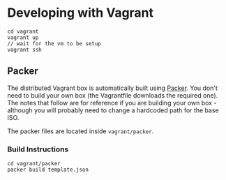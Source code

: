 # Developing with Vagrant

```
cd vagrant
vagrant up
// wait for the vm to be setup
vagrant ssh
```

## Packer

The distributed Vagrant box is automatically built using [Packer](http://www.packer.io/). You don't need to build your own box (the Vagrantfile downloads the required one). The notes that follow are for reference if you are building your own box - although you will probably need to change a hardcoded path for the base ISO.

The packer files are located inside `vagrant/packer`.

### Build Instructions
```
cd vagrant/packer
packer build template.json
```